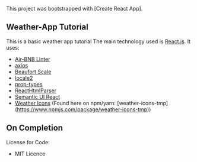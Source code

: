 This project was bootstrapped with [Create React App].
## Weather-App Tutorial
This is a basic weather app tutorial 
The main technology used is [React.js](https://reactjs.org/).
It uses:
- [Air-BNB Linter](https://www.npmjs.com/package/eslint-config-airbnb)
- [axios](https://github.com/axios/axios)
- [Beaufort Scale](https://github.com/alterebro/beaufort-scale)
- [locale2](https://github.com/moimikey/locale2)
- [prop-types](https://www.npmjs.com/package/prop-types)
- [ReactHtmlParser](https://github.com/wrakky/react-html-parser)
- [Semantic UI React](https://react.semantic-ui.com/introduction)
- [Weather Icons](https://github.com/erikflowers/weather-icons) (Found
here on npm/yarn: [weather-icons-tmp]
(https://www.npmjs.com/package/weather-icons-tmp))
## On Completion
License for Code:
- MIT Licence
